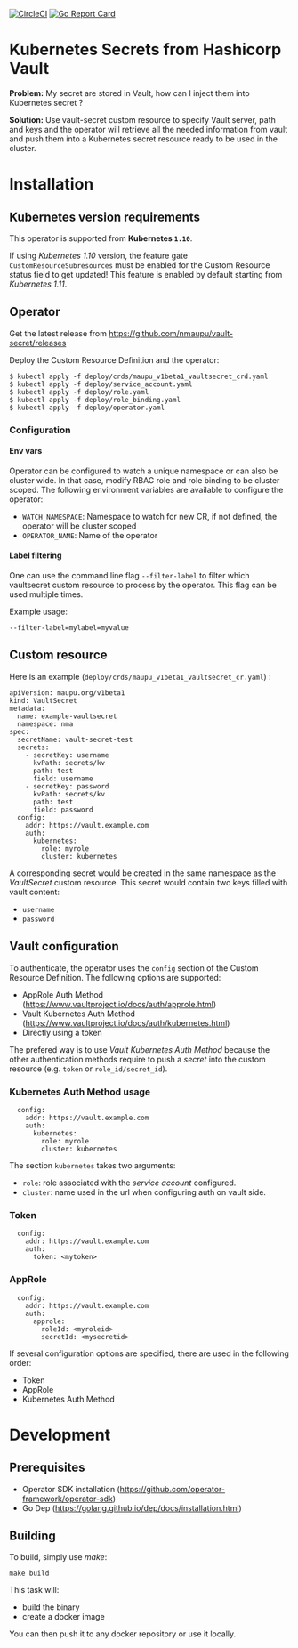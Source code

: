 [![CircleCI](https://circleci.com/gh/nmaupu/vault-secret/tree/master.svg?style=shield)](https://circleci.com/gh/nmaupu/vault-secret/tree/master)
[![Go Report Card](https://goreportcard.com/badge/github.com/nmaupu/vault-secret)](https://goreportcard.com/report/github.com/nmaupu/vault-secret)

# Kubernetes Secrets from Hashicorp Vault

**Problem:** My secret are stored in Vault, how can I inject them into Kubernetes secret ?

**Solution:** Use vault-secret custom resource to specify Vault server, path and keys and the operator will retrieve all the needed information from vault and push them into a Kubernetes secret resource ready to be used in the cluster.

# Installation

## Kubernetes version requirements

This operator is supported from **Kubernetes `1.10`**.

If using *Kubernetes 1.10* version, the feature gate `CustomResourceSubresources` must be enabled for the Custom Resource status field to get updated!
This feature is enabled by default starting from *Kubernetes 1.11*.

## Operator

Get the latest release from https://github.com/nmaupu/vault-secret/releases

Deploy the Custom Resource Definition and the operator:
```
$ kubectl apply -f deploy/crds/maupu_v1beta1_vaultsecret_crd.yaml
$ kubectl apply -f deploy/service_account.yaml
$ kubectl apply -f deploy/role.yaml
$ kubectl apply -f deploy/role_binding.yaml
$ kubectl apply -f deploy/operator.yaml
```

### Configuration

#### Env vars

Operator can be configured to watch a unique namespace or can also be cluster wide. In that case, modify RBAC role and role binding to be cluster scoped.
The following environment variables are available to configure the operator:
- `WATCH_NAMESPACE`: Namespace to watch for new CR, if not defined, the operator will be cluster scoped
- `OPERATOR_NAME`: Name of the operator

#### Label filtering

One can use the command line flag `--filter-label` to filter which vaultsecret custom resource to process by the operator.
This flag can be used multiple times.

Example usage:

```
--filter-label=mylabel=myvalue
```

## Custom resource

Here is an example (`deploy/crds/maupu_v1beta1_vaultsecret_cr.yaml`) :
```
apiVersion: maupu.org/v1beta1
kind: VaultSecret
metadata:
  name: example-vaultsecret
  namespace: nma
spec:
  secretName: vault-secret-test
  secrets:
    - secretKey: username
      kvPath: secrets/kv
      path: test
      field: username
    - secretKey: password
      kvPath: secrets/kv
      path: test
      field: password
  config:
    addr: https://vault.example.com
    auth:
      kubernetes:
        role: myrole
        cluster: kubernetes
```

A corresponding secret would be created in the same namespace as the *VaultSecret* custom resource.
This secret would contain two keys filled with vault content:
- `username`
- `password`

## Vault configuration

To authenticate, the operator uses the `config` section of the Custom Resource Definition. The following options are supported:
- AppRole Auth Method (https://www.vaultproject.io/docs/auth/approle.html)
- Vault Kubernetes Auth Method (https://www.vaultproject.io/docs/auth/kubernetes.html)
- Directly using a token

The prefered way is to use *Vault Kubernetes Auth Method* because the other authentication methods require to push a *secret* into the custom resource (e.g. `token` or `role_id/secret_id`).

### Kubernetes Auth Method usage

```
  config:
    addr: https://vault.example.com
    auth:
      kubernetes:
        role: myrole
        cluster: kubernetes
```

The section `kubernetes` takes two arguments:
  - `role`: role associated with the *service account* configured.
  - `cluster`: name used in the url when configuring auth on vault side.

### Token

```
  config:
    addr: https://vault.example.com
    auth:
      token: <mytoken>
```

### AppRole

```
  config:
    addr: https://vault.example.com
    auth:
      approle:
        roleId: <myroleid>
        secretId: <mysecretid>
```

If several configuration options are specified, there are used in the following order:
- Token
- AppRole
- Kubernetes Auth Method

# Development

## Prerequisites

- Operator SDK installation (https://github.com/operator-framework/operator-sdk)
- Go Dep (https://golang.github.io/dep/docs/installation.html)

## Building

To build, simply use *make*:
```
make build
```

This task will:
- build the binary
- create a docker image

You can then push it to any docker repository or use it locally.
